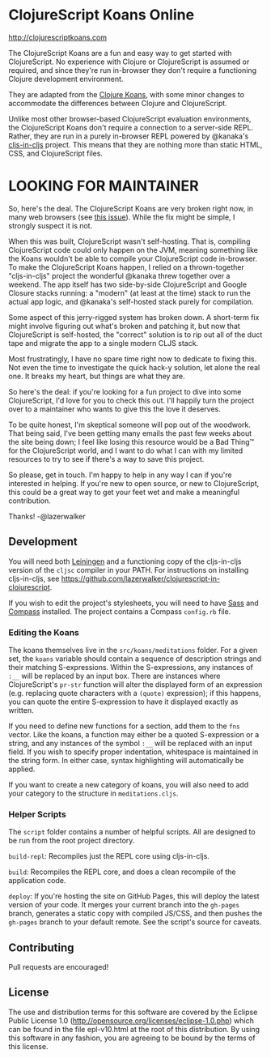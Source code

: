 ClojureScript Koans Online
==========================
http://clojurescriptkoans.com

The ClojureScript Koans are a fun and easy way to get started with ClojureScript. No experience with Clojure or ClojureScript is assumed or required, and since they're run in-browser they don't require a functioning Clojure development environment.

They are adapted from the [Clojure Koans](http://clojurekoans.com), with some minor changes to accommodate the differences between Clojure and ClojureScript.

Unlike most other browser-based ClojureScript evaluation environments, the ClojureScript Koans don't require a connection to a server-side REPL. Rather, they are run in a purely in-browser REPL powered by @kanaka's [cljs-in-cljs](https://github.com/kanaka/clojurescript) project. This means that they are nothing more than static HTML, CSS, and ClojureScript files.

LOOKING FOR MAINTAINER
======================

So, here's the deal. The ClojureScript Koans are very broken right now, in many web browsers (see [this issue](https://github.com/lazerwalker/clojurescript-koans/issues/13)). While the fix might be simple, I strongly suspect it is not.

When this was built, ClojureScript wasn't self-hosting. That is, compiling ClojureScript code could only happen on the JVM, meaning something like the Koans wouldn't be able to compile your ClojureScript code in-browser. To make the ClojureScript Koans happen, I relied on a thrown-together "cljs-in-cljs" project the wonderful @kanaka threw together over a weekend. The app itself has two side-by-side ClojureScript and Google Closure stacks running: a "modern" (at least at the time) stack to run the actual app logic, and @kanaka's self-hosted stack purely for compilation.

Some aspect of this jerry-rigged system has broken down. A short-term fix might involve figuring out what's broken and patching it, but now that ClojureScript is self-hosted, the "correct" solution is to rip out all of the duct tape and migrate the app to a single modern CLJS stack.

Most frustratingly, I have no spare time right now to dedicate to fixing this. Not even the time to investigate the quick hack-y solution, let alone the real one. It breaks my heart, but things are what they are. 

So here's the deal: if you're looking for a fun project to dive into some ClojureScript, I'd love for you to check this out. I'll happily turn the project over to a maintainer who wants to give this the love it deserves.

To be quite honest, I'm skeptical someone will pop out of the woodwork. That being said, I've been getting many emails the past few weeks about the site being down; I feel like losing this resource would be a Bad Thing™ for the ClojureScript world, and I want to do what I can with my limited resources to try to see if there's a way to save this project. 

So please, get in touch. I'm happy to help in any way I can if you're interested in helping. If you're new to open source, or new to ClojureScript, this could be a great way to get your feet wet and make a meaningful contribution.

Thanks!
-@lazerwalker



Development
-----------
You will need both [Leiningen](http://leiningen.org) and a functioning copy of the cljs-in-cljs version of the `cljsc` compiler in your PATH. For instructions on installing cljs-in-cljs, see https://github.com/lazerwalker/clojurescript-in-clojurescript.

If you wish to edit the project's stylesheets, you will need to have [Sass](http://sass-lang.com) and [Compass](http://compass-style.org) installed. The project contains a Compass `config.rb` file.

### Editing the Koans
The koans themselves live in the `src/koans/meditations` folder. For a given set, the `koans` variable should contain a sequence of description strings and their matching S-expressions. Within the S-expressions, any instances of `:__` will be replaced by an input box. There are instances where ClojureScript's `pr-str` function will alter the displayed form of an expression (e.g. replacing quote characters with a `(quote)` expression); if this happens, you can quote the entire S-expression to have it displayed exactly as written.

If you need to define new functions for a section, add them to the `fns` vector. Like the koans, a function may either be a quoted S-expression or a string, and any instances of the symbol `:__` will be replaced with an input field. If you wish to specify proper indentation, whitespace is maintained in the string form. In either case, syntax highlighting will automatically be applied.

If you want to create a new category of koans, you will also need to add your category to the structure in `meditations.cljs`.


### Helper Scripts
The `script` folder contains a number of helpful scripts. All are designed to be run from the root project directory.

`build-repl`: Recompiles just the REPL core using cljs-in-cljs.

`build`: Recompiles the REPL core, and does a clean recompile of the application code.

`deploy`: If you're hosting the site on GitHub Pages, this will deploy the latest version of your code. It merges your current branch into the `gh-pages` branch, generates a static copy with compiled JS/CSS, and then pushes the `gh-pages` branch to your default remote. See the script's source for caveats.


Contributing
------------
Pull requests are encouraged!


License
-------
The use and distribution terms for this software are covered by the Eclipse Public License 1.0 (http://opensource.org/licenses/eclipse-1.0.php) which can be found in the file epl-v10.html at the root of this distribution. By using this software in any fashion, you are agreeing to be bound by the terms of this license.
